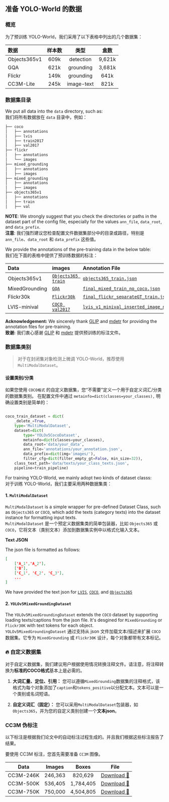 ## 准备 YOLO-World 的数据

### 概览

为了预训练 YOLO-World，我们采用了以下表格中列出的几个数据集：

| 数据 | 样本数 | 类型 | 盒数 |
| :-- | :-----: | :---:| :---: | 
| Objects365v1 | 609k | detection | 9,621k |
| GQA | 621k | grounding | 3,681k |
| Flickr | 149k | grounding | 641k |
| CC3M-Lite | 245k | image-text | 821k |
 
### 数据集目录

We put all data into the `data` directory, such as:  
我们将所有数据放在 `data` 目录中，例如：

```bash
├── coco
│   ├── annotations
│   ├── lvis
│   ├── train2017
│   ├── val2017
├── flickr
│   ├── annotations
│   └── images
├── mixed_grounding
│   ├── annotations
│   ├── images
├── mixed_grounding
│   ├── annotations
│   ├── images
├── objects365v1
│   ├── annotations
│   ├── train
│   ├── val
```
**NOTE**: We strongly suggest that you check the directories or paths in the dataset part of the config file, especially for the values `ann_file`, `data_root`, and `data_prefix`.  
**注意**: 我们强烈建议您检查配置文件数据集部分中的目录或路径，特别是 `ann_file`、`data_root` 和 `data_prefix` 这些值。  

We provide the annotations of the pre-training data in the below table:  
我们在下面的表格中提供了预训练数据的标注：  

| Data | images | Annotation File |
| :--- | :------| :-------------- |
| Objects365v1 | [`Objects365 train`](https://opendatalab.com/OpenDataLab/Objects365_v1) | [`objects365_train.json`](https://opendatalab.com/OpenDataLab/Objects365_v1) |
| MixedGrounding | [`GQA`](https://nlp.stanford.edu/data/gqa/images.zip) | [`final_mixed_train_no_coco.json`](https://huggingface.co/GLIPModel/GLIP/tree/main/mdetr_annotations/final_mixed_train_no_coco.json) |
| Flickr30k | [`Flickr30k`](https://shannon.cs.illinois.edu/DenotationGraph/) |[`final_flickr_separateGT_train.json`](https://huggingface.co/GLIPModel/GLIP/tree/main/mdetr_annotations/final_flickr_separateGT_train.json) |
| LVIS-minival | [`COCO val2017`](https://cocodataset.org/) | [`lvis_v1_minival_inserted_image_name.json`](https://huggingface.co/GLIPModel/GLIP/blob/main/lvis_v1_minival_inserted_image_name.json) |

**Acknowledgement:** We sincerely thank [GLIP](https://github.com/microsoft/GLIP) and [mdetr](https://github.com/ashkamath/mdetr) for providing the annotation files for pre-training.  
**致谢:** 我们衷心感谢 [GLIP](https://github.com/microsoft/GLIP) 和 [mdetr](https://github.com/ashkamath/mdetr) 提供预训练的标注文件。  


### 数据集类别

> 对于在封闭集对象检测上微调 YOLO-World，推荐使用 `MultiModalDataset`。

#### 设置类别/分类

如果您使用 `COCO格式` 的自定义数据集，您“不需要”定义一个用于自定义词汇/分类的数据集类别。
在配置文件中通过 `metainfo=dict(classes=your_classes),` 明确设置类别是简单的：

```python

coco_train_dataset = dict(
    _delete_=True,
    type='MultiModalDataset',
    dataset=dict(
        type='YOLOv5CocoDataset',
        metainfo=dict(classes=your_classes),
        data_root='data/your_data',
        ann_file='annotations/your_annotation.json',
        data_prefix=dict(img='images/'),
        filter_cfg=dict(filter_empty_gt=False, min_size=32)),
    class_text_path='data/texts/your_class_texts.json',
    pipeline=train_pipeline)
```


For training YOLO-World, we mainly adopt two kinds of dataset classs:  
对于训练 YOLO-World，我们主要采用两种数据集类：  

#### 1. `MultiModalDataset`

`MultiModalDataset` is a simple wrapper for pre-defined Dataset Class, such as `Objects365` or `COCO`, which add the texts (category texts) into the dataset instance for formatting input texts.  
`MultiModalDataset` 是一个预定义数据集类的简单包装器，比如 `Objects365` 或 `COCO`，它将文本（类别文本）添加到数据集实例中以格式化输入文本。  

**Text JSON**

The json file is formatted as follows:

```json
[
    ['A_1','A_2'],
    ['B'],
    ['C_1', 'C_2', 'C_3'],
    ...
]
```

We have provided the text json for [`LVIS`](./../data/texts/lvis_v1_class_texts.json), [`COCO`](../data/texts/coco_class_texts.json), and [`Objects365`](../data/texts/obj365v1_class_texts.json)

#### 2. `YOLOv5MixedGroundingDataset`

The `YOLOv5MixedGroundingDataset` extends the `COCO` dataset by supporting loading texts/captions from the json file. It's desgined for `MixedGrounding` or `Flickr30K` with text tokens for each object.  
`YOLOv5MixedGroundingDataset` 通过支持从 json 文件加载文本/描述来扩展 `COCO` 数据集。它专为 `MixedGrounding` 或 `Flickr30K` 设计，每个对象都带有文本标记。  



### 🔥 自定义数据集

对于自定义数据集，我们建议用户根据使用情况转换注释文件。请注意，将注释转换为**标准的COCO格式**基本上是必需的。

1. **大词汇量、定位、引用：** 您可以遵循`MixedGrounding`数据集的注释格式，该格式为每个对象添加了`caption`和`tokens_positive`以分配文本。文本可以是一个类别或名词短语。

2. **自定义词汇（固定）：** 您可以采用`MultiModalDataset`包装器，如`Objects365`，并为您的自定义类别创建一个**文本json**。


### CC3M 伪标注

以下标注是根据我们论文中的自动标注过程生成的。并且我们根据这些标注报告了结果。

要使用 CC3M 标注，您首先需要准备 `CC3M` 图像。

| Data | Images | Boxes | File |
| :--: | :----: | :---: | :---: |
| CC3M-246K | 246,363 | 820,629 | [Download 🤗](https://huggingface.co/wondervictor/YOLO-World/blob/main/cc3m_pseudo_annotations.json) |
| CC3M-500K | 536,405 | 1,784,405| [Download 🤗](https://huggingface.co/wondervictor/YOLO-World/blob/main/cc3m_pseudo_500k_annotations.json) |
| CC3M-750K | 750,000 | 4,504,805 | [Download 🤗](https://huggingface.co/wondervictor/YOLO-World/blob/main/cc3m_pseudo_750k_annotations.json) |